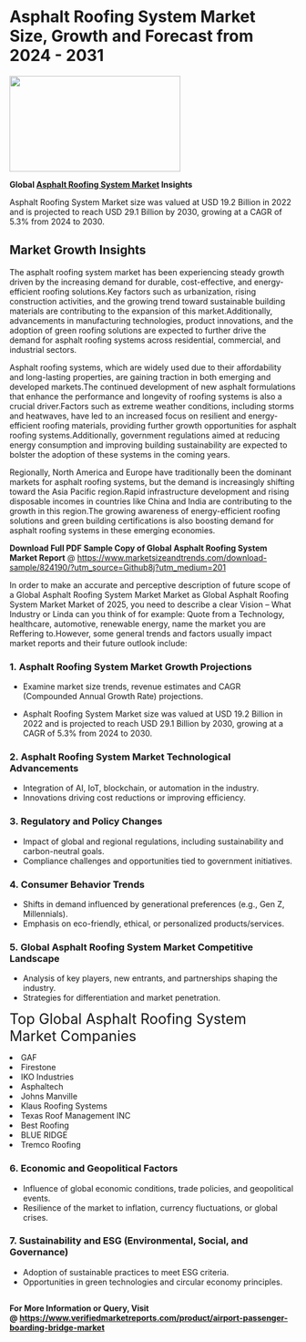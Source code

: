 <H1>Asphalt Roofing System Market Size, Growth and Forecast from 2024 - 2031</H1><img class="aligncenter size-medium wp-image-584254" src="https://thirdeyenews.in/wp-content/uploads/2024/09/Global-Market-Research-300x168.jpeg" alt="" width="300" height="168" /><p><strong>Global&nbsp;<a href="https://www.marketsizeandtrends.com/download-sample/824190/?utm_source=Github8j?utm_medium=201">Asphalt Roofing System Market</a> Insights</strong></p><p>Asphalt Roofing System Market size was valued at USD 19.2 Billion in 2022 and is projected to reach USD 29.1 Billion by 2030, growing at a CAGR of 5.3% from 2024 to 2030.</p><p><h2>Market Growth Insights</h2> <p>The asphalt roofing system market has been experiencing steady growth driven by the increasing demand for durable, cost-effective, and energy-efficient roofing solutions.Key factors such as urbanization, rising construction activities, and the growing trend toward sustainable building materials are contributing to the expansion of this market.Additionally, advancements in manufacturing technologies, product innovations, and the adoption of green roofing solutions are expected to further drive the demand for asphalt roofing systems across residential, commercial, and industrial sectors.</p> <p>Asphalt roofing systems, which are widely used due to their affordability and long-lasting properties, are gaining traction in both emerging and developed markets.The continued development of new asphalt formulations that enhance the performance and longevity of roofing systems is also a crucial driver.Factors such as extreme weather conditions, including storms and heatwaves, have led to an increased focus on resilient and energy-efficient roofing materials, providing further growth opportunities for asphalt roofing systems.Additionally, government regulations aimed at reducing energy consumption and improving building sustainability are expected to bolster the adoption of these systems in the coming years.</p> <p>Regionally, North America and Europe have traditionally been the dominant markets for asphalt roofing systems, but the demand is increasingly shifting toward the Asia Pacific region.Rapid infrastructure development and rising disposable incomes in countries like China and India are contributing to the growth in this region.The growing awareness of energy-efficient roofing solutions and green building certifications is also boosting demand for asphalt roofing systems in these emerging economies.</p> <p><span class=""><strong>Download Full PDF Sample Copy of Global Asphalt Roofing System Market Report</strong> @ <a href="https://www.marketsizeandtrends.com/download-sample/824190/?utm_source=Github8j?utm_medium=201" target="_blank">https://www.marketsizeandtrends.com/download-sample/824190/?utm_source=Github8j?utm_medium=201</a></span></p><p>In order to make an accurate and perceptive description of future scope of a Global&nbsp;Asphalt Roofing System Market Market as Global&nbsp;Asphalt Roofing System Market Market of 2025, you need to describe a clear Vision &ndash; What Industry or Linda can you think of for example: Quote from a Technology, healthcare, automotive, renewable energy, name the market you are Reffering to.However, some general trends and factors usually impact market reports and their future outlook include:</p><h3>1.&nbsp;<strong>Asphalt Roofing System Market Growth Projections</strong></h3><ul><li>Examine market size trends, revenue estimates and CAGR (Compounded Annual Growth Rate) projections.</li><li><p>Asphalt Roofing System Market size was valued at USD 19.2 Billion in 2022 and is projected to reach USD 29.1 Billion by 2030, growing at a CAGR of 5.3% from 2024 to 2030.</p></li></ul><h3>2.&nbsp;<strong>Asphalt Roofing System Market Technological Advancements</strong></h3><ul><li>Integration of AI, IoT, blockchain, or automation in the industry.</li><li>Innovations driving cost reductions or improving efficiency.</li></ul><h3>3.&nbsp;<strong>Regulatory and Policy Changes</strong></h3><ul><li>Impact of global and regional regulations, including sustainability and carbon-neutral goals.</li><li>Compliance challenges and opportunities tied to government initiatives.</li></ul><h3>4.&nbsp;<strong>Consumer Behavior Trends</strong></h3><ul><li>Shifts in demand influenced by generational preferences (e.g., Gen Z, Millennials).</li><li>Emphasis on eco-friendly, ethical, or personalized products/services.</li></ul><h3>5.&nbsp;<strong>Global Asphalt Roofing System Market Competitive Landscape</strong></h3><ul><li>Analysis of key players, new entrants, and partnerships shaping the industry.</li><li>Strategies for differentiation and market penetration.</li></ul><p data-pm-slice="1 1 []"><span style="color: inherit; font-family: inherit; font-size: 25px;">Top Global Asphalt Roofing System Market Companies</span></p><div class="" data-test-id=""><p><li>GAF</li><li> Firestone</li><li> IKO Industries</li><li> Asphaltech</li><li> Johns Manville</li><li> Klaus Roofing Systems</li><li> Texas Roof Management INC</li><li> Best Roofing</li><li> BLUE RIDGE</li><li> Tremco Roofing</li></p></div><h3>6.&nbsp;<strong>Economic and Geopolitical Factors</strong></h3><ul><li>Influence of global economic conditions, trade policies, and geopolitical events.</li><li>Resilience of the market to inflation, currency fluctuations, or global crises.</li></ul><h3>7.&nbsp;<strong>Sustainability and ESG (Environmental, Social, and Governance)</strong></h3><ul><li>Adoption of sustainable practices to meet ESG criteria.</li><li>Opportunities in green technologies and circular economy principles.</li></ul><h2><strong style="font-size: 14px;">For More Information or Query, Visit @&nbsp;</strong><a style="background-color: #ffffff; font-size: 14px;" href="https://www.marketsizeandtrends.com/report/asphalt-roofing-system-market/" target="_blank">https://www.verifiedmarketreports.com/product/airport-passenger-boarding-bridge-market</a></h2>